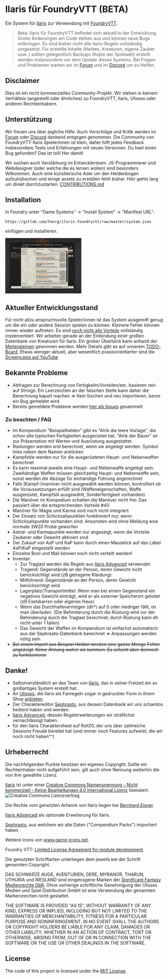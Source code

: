 # Ilaris für FoundryVTT (**BETA**)

Ein System für [Ilaris](https://ilarisblog.wordpress.com/) zur Verwendung mit [FoundryVTT](https://foundryvtt.com/).
> Beta: Ilaris für FoundryVTT befindet sich aktuell in der Entwicklung. Grobe Änderungen am Code stehen aus und können neue Bugs mitbringen. Es sind bisher nicht alle Ilaris-Regeln vollständig umgesetzt. Für erstellte Inhalte (Helden, Kreaturen, eigene Zauber usw..) sollten gelegentlich Backups (Kopie der Spielwelt) erstellt werden insbesondere vor dem Update dieses Systems. Bei Fragen und Problemen warten wir im [Forum](https://dsaforum.de/viewtopic.php?f=180&t=55746) und im [Discord](https://discord.gg/qEKBnjsspX) um zu Helfen.


## Disclaimer

Dies ist ein nicht kommerzielles Community-Projekt.
Wir stehen in keinem Verhältnis (angestellt oder ähnliches) zu FoundryVTT, Ilaris, Ulisses oder anderen Rechteinhabern.



## Unterstützung

Wir freuen uns über jegliche Hilfe. Auch Vorschläge und Kritik werden im [Forum](https://dsaforum.de/viewtopic.php?f=180&t=55746) oder [Discord](https://discord.gg/qEKBnjsspX) dankend entgegen genommen. Die Community von FoundryVTT-Ilaris Spielerinnen ist klein, daher hilft jedes Feedback insbesondere Tests und Erfahrungen mit neuen Versionen. Du hast einen Bug gefunden? Das ist toll! Her damit!

Wir suchen auch Verstärkung im Entwicklerteam. JS-Programmierer und Webdesigner (oder welche die es lernen wollen) sind besonders Wilkommen. Auch eine künstlerische Ader um den Heldenbogen aufzuhübschen und einige assets zu erstellen fehlt bisher. Hier gehts lang um direkt durchzustarten: [CONTRIBUTIONS.md](CONTRIBUTIONS.md)


## Installation

In Foundry unter "Game Systems" -> "Install System" -> "Manifest URL": 
```
https://gitlab.com/Feorg/ilaris-foundryvtt/raw/master/system.json
```
einfügen und installieren.

<img src="/utils/screen_install.png"  width="250">



## Aktueller Entwicklungsstand
Für nicht allzu anspruchsvolle Spieler/innen ist das System ausgereift genug um die ein oder andere Session spielen zu können. Kleinere Fehler können immer wieder auftreten. Es sind [noch nicht alle Vorteile](https://gitlab.com/Feorg/ilaris-foundryvtt/-/issues/37) vollständig implementiert. Wir arbeiten gerade an der Einbindung einer großen Datenbank von Kreaturen für Ilaris. Ein grober Überblick kann anhand der [Meilensteinen](https://gitlab.com/Feorg/ilaris-foundryvtt/-/milestones) gewonnen werden. Mehr Details gibt es auf unserem [TODO-Board](https://gitlab.com/Feorg/ilaris-foundryvtt/-/boards). Etwas weniger aktuell, aber wesentlich praxisorientierter sind die [Screencasts auf YouTube](https://www.youtube.com/playlist?list=PLgv_FQFVPJ-6vOKI3jrfy9d2xfqzQSE-X)


## Bekannte Probleme

- Abfragen zur Berechnung von Fertigkeitn/Vorteilen/etc. basieren rein auf Strings: Ein Leerzeichen an der falschen Stelle kann daher die Berechnung kaputt machen => Item löschen und neu importieren, bevor ein Bug gemeldet wird.
- Bereits gemeldete Probleme werden [hier als Issues](https://gitlab.com/Feorg/ilaris-foundryvtt/-/issues/?label_name%5B%5D=BUG) gesammelt


### Zu beachten / FAQ

-   Im Kompendium "Beispielhelden" gibt es "Alrik die leere Vorlage", die schon alle typischen Fertigkeiten ausgerüstet hat. "Alrik der Bauer" ist zur Präsentation mit Werten und Ausrüstung ausgestattet.
-   Rüstungen werden erst berechnet, wenn sie angelegt werden. Symbol links neben dem Namen anklicken
-   Kampfstile werden nur für die ausgerüsteten Haupt- und Nebenwaffen berechnet
-   Es kann maximal jeweils eine Haupt- und Nebenwaffe angelegt sein. Zweihändige Waffen müssen gleichzeitig Haupt- und Nebenwaffe sein, sonst werden die Abzüge für einhändige Führung angerechnet
-   Falls (Kampf-)manöver nicht ausgewählt werden können, kontrolliert ob die Voraussetzungen erfüllt sind (Waffeneigenschaften, Waffe ausgerüstet, Kampfstil ausgewählt, Sonderfertigkeit vorhanden)
-   Die Manöver im Kompedium schalten die Manöver nicht frei: Das passiert über die entsprechenden Vorteile  #40
-   Manöver für Magie und Karma sind noch nicht integriert
-   Der Einsatz von Schicksalspunkten funktioniert nur, wenn Schicksalspunkte vorhanden sind. Ansonsten wird ohne Meldung eine normale 3W20 Probe geworfen
-   Astral- und Karmapunkte werden nur angezeigt, wenn die Vorteile Zauberer oder Geweiht aktiviert sind
-   Der Zukauf von AsP und KaP kann durch einen Mausklick auf das Label AsP/KaP eingestellt werden
-   Einzelne Boni und Mali können noch nicht verteilt werden!
-   Inventar:
    -   Zur Traglast werden die Regeln aus [Ilaris Advanced](https://dsaforum.de/viewtopic.php?f=180&t=49412) verwendet.
    -   Tragend: Gegenstände an der Person, deren Gewicht nicht berücksichtigt wird (zB getragene Kleidung)
    -   Mitführend: Gegenstände an der Person, deren Gewicht berücksichtigt wird
    -   Lagerplatz/Transportmittel: Wenn man bei einem Gegenstand ein negatives Gewicht einträgt, wird er als externer Speicherort gelistet (zB Eselskarren oder eigenes Haus)
    -   Wenn das Durchhaltevermögen (dh\*) auf 0 oder niedriger fällt, ist man überladen. (Die Behinderung durch die Rüstung wird vor der Behinderung durch die Traglast berechnet; durch Rüstung kann dh nicht unter 1 fallen)
    -   Das Gewicht der Waffen im Kompendium ist einfachst automatisch aus der Sephrasto-Datenbank berechnet => Anpassungen werden nötig sein
-   ~~Bei einem Import aus _Beispiel Helden_ werden eine ganze Menge Fehler angezeigt. Keine Ahnung woher sie kommen. Es scheint aber dennoch zu funktionieren~~


## Danke!

-   Selbstverständlich an das Team von [Ilaris](https://ilarisblog.wordpress.com/), das in seiner Freizeit ein so großartiges System erstellt hat.
-   An [Ulisses](https://ulisses-spiele.de), die Ilaris als Fanregeln sogar in gedruckter Form in ihrem Shop [anbieten](https://www.f-shop.de/detail/index/sArticle/1372).
-   Der Charaktereditor [Sephrasto](https://github.com/Aeolitus/Sephrasto), aus dessen Datenbank wir uns schamlos bedient haben und werden.
-   [Ilaris Advanced](https://dsaforum.de/viewtopic.php?f=180&t=49412&sid=8837ba1ffde6b5396050628f78a92dce), dessen Regelerweiterungen wir sträflichst vernachlässigt haben.
-   für den Ilaris Charaktersheet auf Roll20, der uns über zahlreiche Sessions Freude bereitet hat (und immer noch Features aufweist, die wir noch nicht haben^^)

## Urheberrecht

Die nachfolgenden Punkte besitzen ein eigenes Copyright. Sollte ein Rechteinhaber nicht aufgeführt sein, gilt auch ohne Nennung weiterhin die von ihm gewählte Lizenz.

[Ilaris](https://ilarisblog.wordpress.com/) ist unter einer [Creative Commons Namensnennung – Nicht kommerziell – Keine Bearbeitungen 4.0 International Lizenz](http://creativecommons.org/licenses/by-nc-nd/4.0/) lizensiert. ![Creative Commons Lizenzvertrag](https://licensebuttons.net/l/by-nc-nd/4.0/80x15.png)

Die Rechte vom genutzten Artwork von Ilaris liegen bei [Bernhard Eisner](https://www.instagram.com/bernhard_eisner/).

[Ilaris Advanced](https://dsaforum.de/viewtopic.php?f=180&t=49412) als optionale Erweiterung für Ilaris.

[Sephrasto](https://github.com/Aeolitus/Sephrasto), aus welchem wir alle Daten ("Compendium Packs") importiert haben.

Weitere Icons von www.game-icons.net.

Foundry VTT: [Limited License Agreement for module development](https://foundryvtt.com/article/license/).

Die genutzten Schriftarten unterliegen dem jeweils bei der Schrift genannten Copyright.

DAS SCHWARZE AUGE, AVENTURIEN, DERE, MYRANOR, THARUN, UTHURIA und RIESLAND sind eingetragene Marken der [Significant Fantasy Medienrechte GbR](http://www.wiki-aventurica.de/wiki/Significant_Fantasy). Ohne vorherige schriftliche Genehmigung der Ulisses Medien und Spiel Distribution GmbH ist eine Verwendung der genannten Markenzeichen nicht gestattet.

THE SOFTWARE IS PROVIDED "AS IS", WITHOUT WARRANTY OF ANY KIND, EXPRESS OR
IMPLIED, INCLUDING BUT NOT LIMITED TO THE WARRANTIES OF MERCHANTABILITY,
FITNESS FOR A PARTICULAR PURPOSE AND NONINFRINGEMENT. IN NO EVENT SHALL THE
AUTHORS OR COPYRIGHT HOLDERS BE LIABLE FOR ANY CLAIM, DAMAGES OR OTHER
LIABILITY, WHETHER IN AN ACTION OF CONTRACT, TORT OR OTHERWISE, ARISING FROM,
OUT OF OR IN CONNECTION WITH THE SOFTWARE OR THE USE OR OTHER DEALINGS IN THE
SOFTWARE.

## License

The code of this project is licensed under the [MIT License](./LICENSE).
